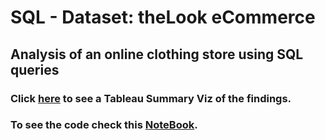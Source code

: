 # SQL - Dataset: theLook eCommerce

## Analysis of an online clothing store using SQL queries 

### Click [here](https://tabsoft.co/3yRS5uY) to see a Tableau Summary Viz of the findings.

### To see the code check this [NoteBook](ecommerce-sql.ipynb).
